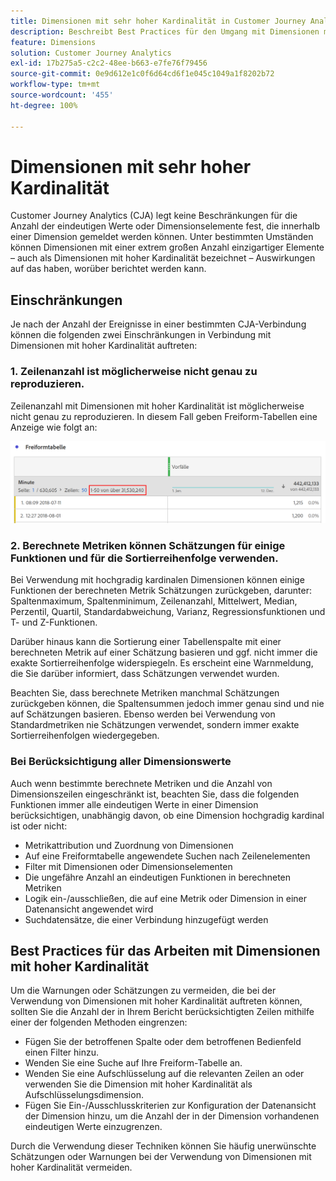```yaml
---
title: Dimensionen mit sehr hoher Kardinalität in Customer Journey Analytics
description: Beschreibt Best Practices für den Umgang mit Dimensionen mit hoher Kardinalität in Customer Journey Analytics
feature: Dimensions
solution: Customer Journey Analytics
exl-id: 17b275a5-c2c2-48ee-b663-e7fe76f79456
source-git-commit: 0e9d612e1c0f6d64cd6f1e045c1049a1f8202b72
workflow-type: tm+mt
source-wordcount: '455'
ht-degree: 100%

---
```


# Dimensionen mit sehr hoher Kardinalität

Customer Journey Analytics (CJA) legt keine Beschränkungen für die Anzahl der eindeutigen Werte oder Dimensionselemente fest, die innerhalb einer Dimension gemeldet werden können. Unter bestimmten Umständen können Dimensionen mit einer extrem großen Anzahl einzigartiger Elemente – auch als Dimensionen mit hoher Kardinalität bezeichnet – Auswirkungen auf das haben, worüber berichtet werden kann.

## Einschränkungen

Je nach der Anzahl der Ereignisse in einer bestimmten CJA-Verbindung können die folgenden zwei Einschränkungen in Verbindung mit Dimensionen mit hoher Kardinalität auftreten:

### 1. Zeilenanzahl ist möglicherweise nicht genau zu reproduzieren.

Zeilenanzahl mit Dimensionen mit hoher Kardinalität ist möglicherweise nicht genau zu reproduzieren. In diesem Fall geben Freiform-Tabellen eine Anzeige wie folgt an:

![](assets/high-cardinality.png)

### 2. Berechnete Metriken können Schätzungen für einige Funktionen und für die Sortierreihenfolge verwenden.

Bei Verwendung mit hochgradig kardinalen Dimensionen können einige Funktionen der berechneten Metrik Schätzungen zurückgeben, darunter: Spaltenmaximum, Spaltenminimum, Zeilenanzahl, Mittelwert, Median, Perzentil, Quartil, Standardabweichung, Varianz, Regressionsfunktionen und T- und Z-Funktionen.

Darüber hinaus kann die Sortierung einer Tabellenspalte mit einer berechneten Metrik auf einer Schätzung basieren und ggf. nicht immer die exakte Sortierreihenfolge widerspiegeln. Es erscheint eine Warnmeldung, die Sie darüber informiert, dass Schätzungen verwendet wurden.

Beachten Sie, dass berechnete Metriken manchmal Schätzungen zurückgeben können, die Spaltensummen jedoch immer genau sind und nie auf Schätzungen basieren. Ebenso werden bei Verwendung von Standardmetriken nie Schätzungen verwendet, sondern immer exakte Sortierreihenfolgen wiedergegeben.

### Bei Berücksichtigung aller Dimensionswerte

Auch wenn bestimmte berechnete Metriken und die Anzahl von Dimensionszeilen eingeschränkt ist, beachten Sie, dass die folgenden Funktionen immer alle eindeutigen Werte in einer Dimension berücksichtigen, unabhängig davon, ob eine Dimension hochgradig kardinal ist oder nicht:

* Metrikattribution und Zuordnung von Dimensionen
* Auf eine Freiformtabelle angewendete Suchen nach Zeilenelementen
* Filter mit Dimensionen oder Dimensionselementen
* Die ungefähre Anzahl an eindeutigen Funktionen in berechneten Metriken
* Logik ein-/ausschließen, die auf eine Metrik oder Dimension in einer Datenansicht angewendet wird
* Suchdatensätze, die einer Verbindung hinzugefügt werden

## Best Practices für das Arbeiten mit Dimensionen mit hoher Kardinalität

Um die Warnungen oder Schätzungen zu vermeiden, die bei der Verwendung von Dimensionen mit hoher Kardinalität auftreten können, sollten Sie die Anzahl der in Ihrem Bericht berücksichtigten Zeilen mithilfe einer der folgenden Methoden eingrenzen:

* Fügen Sie der betroffenen Spalte oder dem betroffenen Bedienfeld einen Filter hinzu.
* Wenden Sie eine Suche auf Ihre Freiform-Tabelle an.
* Wenden Sie eine Aufschlüsselung auf die relevanten Zeilen an oder verwenden Sie die Dimension mit hoher Kardinalität als Aufschlüsselungsdimension.
* Fügen Sie Ein-/Ausschlusskriterien zur Konfiguration der Datenansicht der Dimension hinzu, um die Anzahl der in der Dimension vorhandenen eindeutigen Werte einzugrenzen.

Durch die Verwendung dieser Techniken können Sie häufig unerwünschte Schätzungen oder Warnungen bei der Verwendung von Dimensionen mit hoher Kardinalität vermeiden.
